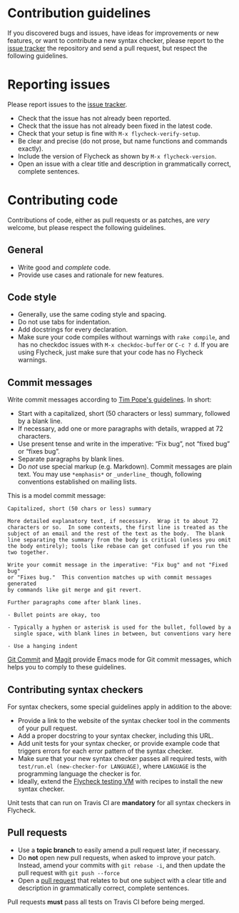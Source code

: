Contribution guidelines
=======================

If you discovered bugs and issues, have ideas for improvements or new features,
or want to contribute a new syntax checker, please report to the
[issue tracker][] the repository and send a pull request, but respect the
following guidelines.

[issue tracker]: https://github.com/flycheck/flycheck/issues

Reporting issues
================

Please report issues to the [issue tracker][].

- Check that the issue has not already been reported.
- Check that the issue has not already been fixed in the latest code.
- Check that your setup is fine with `M-x flycheck-verify-setup`.
- Be clear and precise (do not prose, but name functions and commands exactly).
- Include the version of Flycheck as shown by `M-x flycheck-version`.
- Open an issue with a clear title and description in grammatically correct,
  complete sentences.

Contributing code
=================

Contributions of code, either as pull requests or as patches, are *very*
welcome, but please respect the following guidelines.

General
-------

- Write good and *complete* code.
- Provide use cases and rationale for new features.

Code style
----------

- Generally, use the same coding style and spacing.
- Do not use tabs for indentation.
- Add docstrings for every declaration.
- Make sure your code compiles without warnings with `rake compile`, and has no
  checkdoc issues with `M-x checkdoc-buffer` or `C-c ? d`.  If you are using
  Flycheck, just make sure that your code has no Flycheck warnings.

Commit messages
---------------

Write commit messages according to [Tim Pope's guidelines][]. In short:

- Start with a capitalized, short (50 characters or less) summary, followed by a
  blank line.
- If necessary, add one or more paragraphs with details, wrapped at 72
  characters.
- Use present tense and write in the imperative: “Fix bug”, not “fixed bug” or
  “fixes bug”.
- Separate paragraphs by blank lines.
- Do *not* use special markup (e.g. Markdown).  Commit messages are plain text.
  You may use `*emphasis*` or `_underline_` though, following conventions
  established on mailing lists.

This is a model commit message:

    Capitalized, short (50 chars or less) summary

    More detailed explanatory text, if necessary.  Wrap it to about 72
    characters or so.  In some contexts, the first line is treated as the
    subject of an email and the rest of the text as the body.  The blank
    line separating the summary from the body is critical (unless you omit
    the body entirely); tools like rebase can get confused if you run the
    two together.

    Write your commit message in the imperative: "Fix bug" and not "Fixed bug"
    or "Fixes bug."  This convention matches up with commit messages generated
    by commands like git merge and git revert.

    Further paragraphs come after blank lines.

    - Bullet points are okay, too

    - Typically a hyphen or asterisk is used for the bullet, followed by a
      single space, with blank lines in between, but conventions vary here

    - Use a hanging indent

[Git Commit][] and [Magit][] provide Emacs mode for Git commit messages, which
helps you to comply to these guidelines.

[Tim Pope's guidelines]: http://tbaggery.com/2008/04/19/a-note-about-git-commit-messages.html
[Git Commit]: https://github.com/magit/magit/
[Magit]: https://github.com/magit/magit/

Contributing syntax checkers
----------------------------

For syntax checkers, some special guidelines apply in addition to the above:

- Provide a link to the website of the syntax checker tool in the comments of
  your pull request.
- Add a proper docstring to your syntax checker, including this URL.
- Add unit tests for your syntax checker, or provide example code that triggers
  errors for each error pattern of the syntax checker.
- Make sure that your new syntax checker passes all required tests, with
  `test/run.el (new-checker-for LANGUAGE)`, where `LANGUAGE` is the programming
  language the checker is for.
- Ideally, extend the [Flycheck testing VM][] with recipes to install the new
  syntax checker.

Unit tests that can run on Travis CI are **mandatory** for all syntax checkers
in Flycheck.

[Flycheck testing VM]: https://github.com/flycheck/flycheck-vm

Pull requests
-------------

- Use a **topic branch** to easily amend a pull request later, if necessary.
- Do **not** open new pull requests, when asked to improve your patch.  Instead,
  amend your commits with `git rebase -i`, and then update the pull request with
  `git push --force`
- Open a [pull request][] that relates to but one subject with a clear title and
  description in grammatically correct, complete sentences.

Pull requests **must** pass all tests on Travis CI before being merged.

[pull request]: https://help.github.com/articles/using-pull-requests

